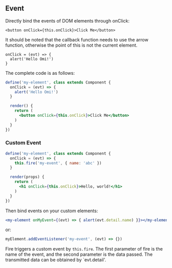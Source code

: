 ## Event

Directly bind the events of DOM elements through onClick:

```tsx
<button onClick={this.onClick}>Click Me</button>
```

It should be noted that the callback function needs to use the arrow function, otherwise the point of this is not the current element.

```tsx
onClick = (evt) => {
  alert('Hello Omi!')
}
```

The complete code is as follows:

```jsx
define('my-element', class extends Component {
  onClick = (evt) => {
    alert('Hello Omi!')
  }

  render() {
    return (
      <button onClick={this.onClick}>Click Me</button>
    )
  }
})
```

### Custom Event

```jsx
define('my-element', class extends Component {
  onClick = (evt) => {
    this.fire('my-event', { name: 'abc' })
  }

  render(props) {
    return (
      <h1 onClick={this.onClick}>Hello, world!</h1>
    )
  }
})
```

Then bind events on your custom elements:

```jsx
<my-element onMyEvent={(evt) => { alert(evt.detail.name) }}></my-element>
```

or:

```js
myElement.addEventListener('my-event', (evt) => {})
```

Fire triggers a custom event by `this.fire`. The first parameter of fire is the name of the event, and the second parameter is the data passed. The transmitted data can be obtained by `evt.detail'.
